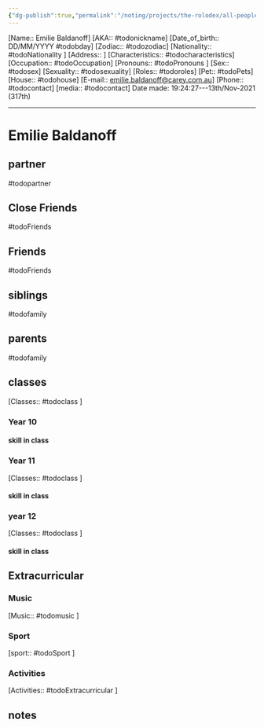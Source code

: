 ```yaml
---
{"dg-publish":true,"permalink":"/noting/projects/the-rolodex/all-people/students/emilie-baldanoff/","dgHomeLink":true,"dgPassFrontmatter":false}
---
```


[Name:: Emilie Baldanoff]
[AKA:: #todonickname]
[Date_of_birth:: DD/MM/YYYY #todobday] 
[Zodiac:: #todozodiac] 
[Nationality:: #todoNationality ]
[Address:: ]
[Characteristics::  #todocharacteristics]
[Occupation:: #todoOccupation]
[Pronouns:: #todoPronouns ]
[Sex:: #todosex]
[Sexuality:: #todosexuality]
[Roles:: #todoroles]
[Pet:: #todoPets]
[House:: #todohouse]
[E-mail:: <emilie.baldanoff@carey.com.au>]
[Phone:: #todocontact]
[media:: #todocontact]
Date made: 19:24:27---13th/Nov-2021 (317th) 

---
# Emilie Baldanoff
## partner
#todopartner
## Close Friends
#todoFriends
## Friends
#todoFriends
## siblings
#todofamily
## parents
#todofamily
## classes
[Classes:: #todoclass ]
### Year 10
#### skill in class
### Year 11
[Classes:: #todoclass ]
#### skill in class
### year 12
[Classes:: #todoclass ]
#### skill in class
## Extracurricular
### Music
[Music:: #todomusic ]
### Sport
[sport:: #todoSport ]
### Activities
[Activities:: #todoExtracurricular ]
## notes
